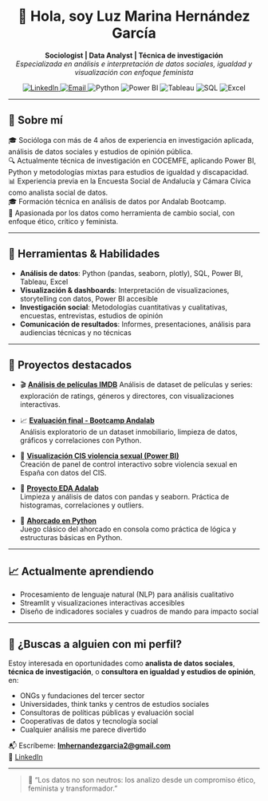<h1 align="center">👋 Hola, soy Luz Marina Hernández García</h1>

<p align="center">
  <strong>Sociologist | Data Analyst | Técnica de investigación</strong><br>
  <em>Especializada en análisis e interpretación de datos sociales, igualdad y visualización con enfoque feminista</em>
</p>

<p align="center">
  <a href="https://www.linkedin.com/in/luzmarinahg/">
    <img alt="LinkedIn" src="https://img.shields.io/badge/LinkedIn-luzmarinahg-blue?style=flat&logo=linkedin">
  </a>
  <a href="mailto:lmhernandezgarcia2@gmail.com">
    <img alt="Email" src="https://img.shields.io/badge/Email-lmhernandezgarcia2%40gmail.com-red?style=flat&logo=gmail">
  </a>
  <img alt="Python" src="https://img.shields.io/badge/Python-3776AB?style=flat&logo=python&logoColor=white">
  <img alt="Power BI" src="https://img.shields.io/badge/Power%20BI-F2C811?style=flat&logo=powerbi&logoColor=black">
  <img alt="Tableau" src="https://img.shields.io/badge/Tableau-E97627?style=flat&logo=tableau&logoColor=white">
  <img alt="SQL" src="https://img.shields.io/badge/SQL-4479A1?style=flat&logo=postgresql&logoColor=white">
  <img alt="Excel" src="https://img.shields.io/badge/Excel-217346?style=flat&logo=microsoft-excel&logoColor=white">
</p>

---

## 🧠 Sobre mí

🎓 Socióloga con más de 4 años de experiencia en investigación aplicada, análisis de datos sociales y estudios de opinión pública.  
🔍 Actualmente técnica de investigación en COCEMFE, aplicando Power BI, Python y metodologías mixtas para estudios de igualdad y discapacidad.  
📊 Experiencia previa en la Encuesta Social de Andalucía y Cámara Cívica como analista social de datos.  
🎓 Formación técnica en análisis de datos por Andalab Bootcamp.  
🧩 Apasionada por los datos como herramienta de cambio social, con enfoque ético, crítico y feminista.

---

## 💼 Herramientas & Habilidades

- **Análisis de datos**: Python (pandas, seaborn, plotly), SQL, Power BI, Tableau, Excel  
- **Visualización & dashboards**: Interpretación de visualizaciones, storytelling con datos, Power BI accesible  
- **Investigación social**: Metodologías cuantitativas y cualitativas, encuestas, entrevistas, estudios de opinión  
- **Comunicación de resultados**: Informes, presentaciones, análisis para audiencias técnicas y no técnicas

---

## 📂 Proyectos destacados

- 🎬 [**Análisis de películas IMDB**](https://github.com/luzmarinahg/Proyecto-an-lisis-IMDB) 
  Análisis de dataset de películas y series: exploración de ratings, géneros y directores, con visualizaciones interactivas.

- 📈 [**Evaluación final - Bootcamp Andalab**](https://github.com/luzmarinahg/bda-modulo-3-evaluacion-final-luzmarinahg)  
  Análisis exploratorio de un dataset inmobiliario, limpieza de datos, gráficos y correlaciones con Python.

- 🧮 [**Visualización CIS violencia sexual (Power BI)**](https://github.com/luzmarinahg/visualizacion-encuesta-violencia-sexual)  
  Creación de panel de control interactivo sobre violencia sexual en España con datos del CIS.

- 🧪 [**Proyecto EDA Adalab**](https://github.com/luzmarinahg/proyecto_eda_adalab)  
  Limpieza y análisis de datos con pandas y seaborn. Práctica de histogramas, correlaciones y outliers.

- 🧩 [**Ahorcado en Python**](https://github.com/luzmarinahg/Juego-del-Ahorcado-version-Star-Wars)  
  Juego clásico del ahorcado en consola como práctica de lógica y estructuras básicas en Python.

---

## 📈 Actualmente aprendiendo

- Procesamiento de lenguaje natural (NLP) para análisis cualitativo  
- Streamlit y visualizaciones interactivas accesibles  
- Diseño de indicadores sociales y cuadros de mando para impacto social

---

## 🚀 ¿Buscas a alguien con mi perfil?

Estoy interesada en oportunidades como **analista de datos sociales**, **técnica de investigación**, o **consultora en igualdad y estudios de opinión**, en:

- ONGs y fundaciones del tercer sector  
- Universidades, think tanks y centros de estudios sociales  
- Consultoras de políticas públicas y evaluación social  
- Cooperativas de datos y tecnología social
- Cualquier análisis me parece divertido

📬 Escríbeme: **lmhernandezgarcia2@gmail.com**  
🔗 [LinkedIn](https://www.linkedin.com/in/luz-marina-hern%C3%A1ndez-garc%C3%ADa-0b2514182/)

---

> 💬 “Los datos no son neutros: los analizo desde un compromiso ético, feminista y transformador.”
